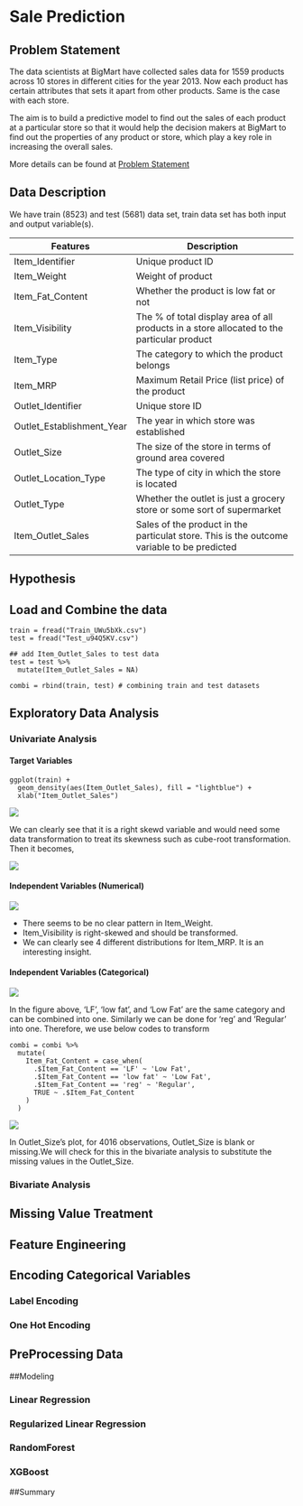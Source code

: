# Sale Prediction

## Problem Statement
The data scientists at BigMart have collected sales data for 1559 products across 10 stores in different cities for the year 2013. Now each product has certain attributes that sets it apart from other products. Same is the case with each store.

The aim is to build a predictive model to find out the sales of each product at a particular store so that it would help the decision makers at BigMart to find out the properties of any product or store, which play a key role in increasing the overall sales.

More details can be found at [Problem Statement](https://datahack.analyticsvidhya.com/contest/practice-problem-big-mart-sales-iii/)

## Data Description
We have train (8523) and test (5681) data set, train data set has both input and output variable(s).

| Features | Description |
| --- | --- |
| Item_Identifier | Unique product ID |
| Item_Weight | Weight of product |
| Item_Fat_Content | Whether the product is low fat or not |
| Item_Visibility | The % of total display area of all products in a store allocated to the particular product|
| Item_Type | The category to which the product belongs|
| Item_MRP | Maximum Retail Price (list price) of the product |
| Outlet_Identifier | Unique store ID |
| Outlet_Establishment_Year | The year in which store was established |
| Outlet_Size | The size of the store in terms of ground area covered |
| Outlet_Location_Type | The type of city in which the store is located |
| Outlet_Type | Whether the outlet is just a grocery store or some sort of supermarket |
| Item_Outlet_Sales | Sales of the product in the particulat store. This is the outcome variable to be predicted | 

## Hypothesis

## Load and Combine the data

```
train = fread("Train_UWu5bXk.csv")
test = fread("Test_u94Q5KV.csv")

## add Item_Outlet_Sales to test data
test = test %>% 
  mutate(Item_Outlet_Sales = NA)

combi = rbind(train, test) # combining train and test datasets
```

## Exploratory Data Analysis
### Univariate Analysis
#### Target Variables
```
ggplot(train) + 
  geom_density(aes(Item_Outlet_Sales), fill = "lightblue") +
  xlab("Item_Outlet_Sales")
```
![](Pictures/1_target_dist_2.png)

We can clearly see that it is a right skewd variable and would need some data transformation to treat its skewness such as cube-root transformation. Then it becomes,

![](Pictures/1_target_dist_1.png)

#### Independent Variables (Numerical)
![](Pictures/2_weight_visibility_mrp.png)

- There seems to be no clear pattern in Item_Weight.
- Item_Visibility is right-skewed and should be transformed.
- We can clearly see 4 different distributions for Item_MRP. It is an interesting insight.

#### Independent Variables (Categorical)
![](Pictures/3_Fat.png)

In the figure above, ‘LF’, ‘low fat’, and ‘Low Fat’ are the same category and can be combined into one. Similarly we can be done for ‘reg’ and ‘Regular’ into one. Therefore, we use below codes to transform

```
combi = combi %>%
  mutate(
    Item_Fat_Content = case_when(
      .$Item_Fat_Content == 'LF' ~ 'Low Fat',
      .$Item_Fat_Content == 'low fat' ~ 'Low Fat',
      .$Item_Fat_Content == 'reg' ~ 'Regular',
      TRUE ~ .$Item_Fat_Content
    )
  )
```

![](Pictures/4_outlet_size.png)

In Outlet_Size’s plot, for 4016 observations, Outlet_Size is blank or missing.We will check for this in the bivariate analysis to substitute the missing values in the Outlet_Size.


### Bivariate Analysis
## Missing Value Treatment
## Feature Engineering
## Encoding Categorical Variables
### Label Encoding
### One Hot Encoding
## PreProcessing Data
##Modeling
### Linear Regression
### Regularized Linear Regression
### RandomForest
### XGBoost
##Summary
